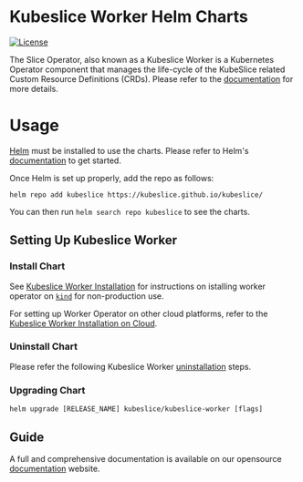 # Kubeslice Worker Helm Charts

[![License](https://img.shields.io/badge/License-Apache%202.0-blue.svg)](https://opensource.org/licenses/Apache-2.0)


The Slice Operator, also known as a Kubeslice Worker is a Kubernetes Operator component that manages the life-cycle of the KubeSlice related Custom Resource Definitions (CRDs). Please refer to the [documentation](https://kubeslice.io/documentation/open-source/1.2.0/overview/architecture) for more details.

# Usage

[Helm](https://helm.sh) must be installed to use the charts.
Please refer to Helm's [documentation](https://helm.sh/docs/) to get started.

Once Helm is set up properly, add the repo as follows:

```console
helm repo add kubeslice https://kubeslice.github.io/kubeslice/
```

You can then run `helm search repo kubeslice` to see the charts.

## Setting Up Kubeslice Worker

### Install Chart


See [Kubeslice Worker Installation](https://kubeslice.io/documentation/open-source/1.2.0/playground/sandbox) for instructions on istalling worker operator on [`kind`](https://kind.sigs.k8s.io/) for non-production use.

For setting up Worker Operator on other cloud platforms, refer to the [Kubeslice Worker Installation on Cloud](https://kubeslice.io/documentation/open-source/1.2.0/install-kubeslice/yaml/yaml-register-worker-clusters).

### Uninstall Chart

Please refer the following Kubeslice Worker [uninstallation](https://kubeslice.io/documentation/open-source/1.2.0/uninstall-kubeslice/) steps.

### Upgrading Chart

```console
helm upgrade [RELEASE_NAME] kubeslice/kubeslice-worker [flags]
```

Guide
---
A full and comprehensive documentation is available on our opensource [documentation](https://kubeslice.io/documentation/open-source/) website.
